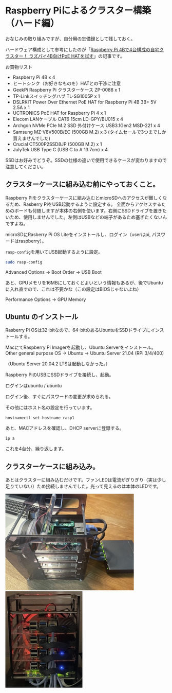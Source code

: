 # Raspberry Piによるクラスター構築（ハード編）

おなじみの取り組みですが、自分用の忘備録として残しておく。

ハードウェア構成として参考にしたのが「[Raspberry Pi 4Bで4台構成の自宅クラスター！ ラズパイ4B向けPoE HATを試す](https://internet.watch.impress.co.jp/docs/column/shimizu/1325054.html)」の記事です。

お買物リスト
- Raspberry Pi 4B x 4
- ヒートシンク（お好きなものを）HATとの干渉に注意
- GeekPi Raspberry Pi クラスターケース ZP-0088 x 1
- TP-Linkスイッチングハブ TL-SG1005P x 1
- DSLRKIT Power Over Ethernet PoE HAT for Raspberry Pi 4B 3B+ 5V 2.5A x 1
- UCTRONICS PoE HAT for Raspberry Pi 4 x 1
- Elecom LANケーブル CAT6 15cm LD-GPY/BU015 x 4
- Archgon NVMe PCIe M.2 SSD 外付けケース USB3.1Gen2 MSD-221 x 4
- Samsung MZ-V8V500B/EC (500GB M.2) x 3 (タイムセールで3つまでしか買えませんでした)
- Crucial CT500P2SSD8JP (500GB M.2) x 1
- JulyTek USB Type C (USB C to A 13.7cm) x 4

SSDはお好みでどうぞ。SSDの仕様の違いで使用できるケースが変わりますので注意してください。

## クラスターケースに組み込む前にやっておくこと。

Raspberry Piをクラスターケースに組み込むとmicroSDへのアクセスが難しくなるため、Rasberry PiをUSB起動するように設定する。
全面からアクセスするためのボードも付随しますが本体の右側を使います。右側にSSDドライブを置きたいため、使用しませんでした。左側はUSBなどの端子があるため塞ぎたくないんですよね。

microSDにRasberry Pi OS Liteをインストールし、ログイン（userはpi, パスワードはraspberry）。

`rasp-config`を用いてUSB起動するように設定。

```bash
sudo rasp-config
```

Advanced Options -> Boot Order -> USB Boot

あと、GPUメモリを16MBにしておくとよいという情報もあるが、後でUbuntuに入れ直すので、これは不要かな（この設定はBIOSじゃないよね）

Performance Options -> GPU Memory

## Ubuntu のインストール

Rasberry Pi OSは32-bitなので、64-bitのあるUbuntuをSSDドライブにインストールする。

MacにてRaspberry Pi Imagerを起動し、Ubuntu Serverをインストール。
Other general purpose OS -> Ubuntu -> Ubuntu Server 21.04 (RPi 3/4/400)

（Ubuntu Server 20.04.2 LTSは起動しなかった。）

Raspberry PiのUSBにSSDドライブを接続し、起動。

ログインはubuntu / ubuntu

ログイン後、すぐにパスワードの変更が求められる。

その他にはホスト名の設定を行っています。

```
hostnamectl set-hostname rasp1
```

あと、MACアドレスを確認し、DHCP serverに登録する。

```
ip a
```

これを4台分、繰り返します。

## クラスターケースに組み込み。

あとはクラスターに組み込むだけです。ファンLEDは電流がぎりぎり（実は少し足りていない）ため接続しませんでした。光って見えるのは本体のLEDです。

![](./image/RaspberryPi4Cluster1.jpg)
![](./image/RaspberryPi4Cluster2.jpg)
